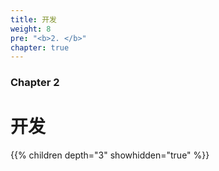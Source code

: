 ```yaml
---
title: 开发
weight: 8
pre: "<b>2. </b>"
chapter: true
---
```


### Chapter 2

# 开发

{{% children depth="3" showhidden="true" %}}